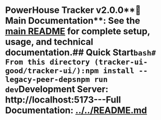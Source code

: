 # PowerHouse Tracker v2.0.0**📖 Main Documentation**: See the [main README](../../README.md) for complete setup, usage, and technical documentation.## Quick Start```bash# From this directory (tracker-ui-good/tracker-ui/):npm install --legacy-peer-depsnpm run dev```**Development Server**: http://localhost:5173---**Full Documentation**: [../../README.md](../../README.md)